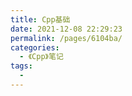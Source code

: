 ```yaml
---
title: Cpp基础
date: 2021-12-08 22:29:23
permalink: /pages/6104ba/
categories:
  - 《Cpp》笔记
tags:
  - 
---
```

